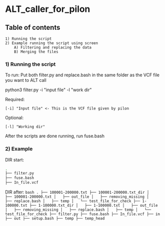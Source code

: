 # ALT_caller_for_pilon

## Table of contents
	1) Running the script
	2) Example running the script using screen
		A) Filtering and replacing the data
		B) Merging the files


### 1) Running the script


To run:
Put both filter.py and replace.bash in the same folder as the VCF file you want to ALT call

python3 filter.py -i "input file" -l "work dir"

  Required:
	
    [-i] "Input file" <- This is the VCF file given by pilon
		
  Optional:
	
    [-l] "Working dir"
		

After the scripts are done running, run fuse.bash


### 2) Example

DIR start:
```bash
.
├── filter.py
├── fuse.bash
├── In_file.vcf
```
DIR after:
	```bash
	.
	├── 100001-200000.txt
	├── 100001-200000.txt_dir
	│   ├── 100001-200000.txt
	│   ├── out_file
	│   ├── removing_missing
	│   ├── replace.bash
	│   ├── temp
	│   └── test_file_for_check
	├── 1-100000.txt
	├── 1-100000.txt_dir
	│   ├── 1-100000.txt
	│   ├── out_file
	│   ├── removing_missing
	│   ├── replace.bash
	│   ├── temp
	│   └── test_file_for_check
	├── filter.py
	├── fuse.bash
	├── In_file.vcf
	├── in
	├── out
	├── setup.bash
	├── temp
	├── temp_head
	```




